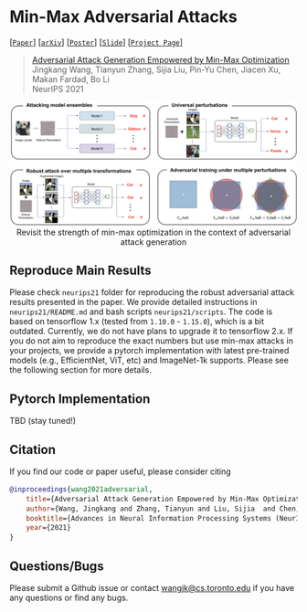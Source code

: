 # Min-Max Adversarial Attacks

[[`Paper`](https://arxiv.org/pdf/1906.03563.pdf)]
[[`arXiv`](https://arxiv.org/abs/1906.03563)]
[[`Poster`](https://github.com/wangjksjtu/minmax-adv/blob/main/imgs/min-max-adv-poster.pdf)]
[[`Slide`](https://neurips.cc/media/neurips-2021/Slides/27929.pdf)]
[[`Project Page`](http://www.cs.toronto.edu/~wangjk/publications/minmax-adv.html)]

> [Adversarial Attack Generation Empowered by Min-Max Optimization]()  
> Jingkang Wang, Tianyun Zhang, Sijia Liu,  Pin-Yu Chen, Jiacen Xu, Makan Fardad, Bo Li \
> NeurIPS 2021  

<div align="center">
    <img src="imgs/revisit-minmax.png" alt><br>
    Revisit the strength of min-max optimization in the context of  adversarial attack generation
</div>

## Reproduce Main Results
Please check `neurips21` folder for reproducing the robust adversarial attack results presented in the paper. We provide detailed instructions in `neurips21/README.md` and bash scripts `neurips21/scripts`.  The code is based on tensorflow 1.x (tested from `1.10.0` - `1.15.0`), which is a bit outdated. Currently, we do not have plans to upgrade it to tensorflow 2.x. If you do not aim to reproduce the exact numbers but use min-max attacks in your projects, we provide a pytorch implementation with latest pre-trained models (e.g., EfficientNet, ViT, etc) and ImageNet-1k supports. Please see the following section for more details.

## Pytorch Implementation
TBD (stay tuned!)

## Citation
If you find our code or paper useful, please consider citing
```bibtex
@inproceedings{wang2021adversarial,
    title={Adversarial Attack Generation Empowered by Min-Max Optimization},
    author={Wang, Jingkang and Zhang, Tianyun and Liu, Sijia  and Chen, Pin-Yu and Xu, Jiacen and Fardad, Makan and Li, Bo},
    booktitle={Advances in Neural Information Processing Systems (NeurIPS)},
    year={2021}
}
```

## Questions/Bugs
Please submit a Github issue or contact wangjk@cs.toronto.edu if you have any questions or find any bugs.

